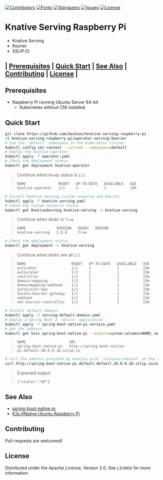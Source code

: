 [![Contributors][contributors-shield]][contributors-url]
[![Forks][forks-shield]][forks-url]
[![Stargazers][stars-shield]][stars-url]
[![Issues][issues-shield]][issues-url]
[![License][license-shield]][license-url]

# Knative Serving Raspberry Pi

- Knative Serving
- Kourier
- SSLIP.IO

## | [Prerequisites](#prerequisites) | [Quick Start](#quick-start) | [See Also](#see-also) | [Contributing](#contributing) | [License](#license) |

## Prerequisites

- Raspberry Pi running Ubuntu Server 64-bit
  - Kubernetes without CNI installed

## Quick Start

```bash
git clone https://github.com/dashaun/knative-serving-raspberry-pi
cd knative-serving-raspberry-pi/operator-serving-kourier
# Use the `default` namespace in the Kubernetes cluster
kubectl config set-context --current --namespace=default
# Deploy the Knative operator
kubectl apply -f operator.yaml
# Check the deployment status
kubectl get deployment knative-operator
```
> Continue when `Ready` status is `1/1`
> ```
> NAME               READY   UP-TO-DATE   AVAILABLE   AGE
> knative-operator   1/1     1            1           19h
> ```
```bash
# Install Knative Serving custom resource and Kourier
kubectl apply -f knative-serving.yaml
# Check the custom resource status
kubectl get KnativeServing knative-serving -n knative-serving
```
> Continue when `READY` is `True`
> ```text
> NAME              VERSION   READY   REASON
> knative-serving   1.8.0     True
> ```
```bash
# Check the deployment status
kubectl get deployment -n knative-serving
```
> Continue when `READY` are all `1/1`
> ```text
> NAME                     READY   UP-TO-DATE   AVAILABLE   AGE
> activator                1/1     1            1           23m
> autoscaler               1/1     1            1           23m
> controller               1/1     1            1           23m
> domain-mapping           1/1     1            1           23m
> domainmapping-webhook    1/1     1            1           23m
> autoscaler-hpa           1/1     1            1           23m
> 3scale-kourier-gateway   1/1     1            1           23m
> webhook                  1/1     1            1           23m
> net-kourier-controller   1/1     1            1           23m
> ```

```bash
# Install default domain
kubectl apply -f serving-default-domain.yaml
# Deploy a Spring Boot 3 `native` application
kubectl apply -f spring-boot-native-pi-service.yaml
# Get the address
kubectl get ksvc spring-boot-native-pi --output=custom-columns=NAME:.metadata.name,URL:.status.url
```
>```text
>NAME                    URL
>spring-boot-native-pi   http://spring-boot-native-pi.default.10.0.0.10.sslip.io
>```

```bash
# Curl the address provided by knative with `/actuator/health` at the end
curl http://spring-boot-native-pi.default.default.10.0.0.10.sslip.io/actuator/health
```
> Expected output:
>```text
>{"status":"UP"}
>```

## See Also
- [spring-boot-native-pi](https://github.com/dashaun/spring-boot-native-pi)
- [K3s KNative Ubuntu Raspberry Pi](https://dashaun.com/posts/)

<!-- CONTRIBUTING -->
## Contributing

Pull-requests are welcomed!

<!-- LICENSE -->
## License

Distributed under the Apache License, Version 2.0. See `LICENSE` for more information.

<!-- MARKDOWN LINKS & IMAGES -->
<!-- https://www.markdownguide.org/basic-syntax/#reference-style-links -->
[contributors-shield]: https://img.shields.io/github/contributors/dashaun/knative-serving-raspberry-pi.svg?style=for-the-badge
[contributors-url]: https://github.com/dashaun/knative-serving-raspberry-pi/graphs/contributors
[forks-shield]: https://img.shields.io/github/forks/dashaun/knative-serving-raspberry-pi.svg?style=for-the-badge
[forks-url]: https://github.com/dashaun/knative-serving-raspberry-pi/network/members
[stars-shield]: https://img.shields.io/github/stars/dashaun/knative-serving-raspberry-pi.svg?style=for-the-badge
[stars-url]: https://github.com/dashaun/knative-serving-raspberry-pi/stargazers
[issues-shield]: https://img.shields.io/github/issues/dashaun/knative-serving-raspberry-pi.svg?style=for-the-badge
[issues-url]: https://github.com/dashaun/knative-serving-raspberry-pi/issues
[license-shield]: https://img.shields.io/github/license/dashaun/knative-serving-raspberry-pi.svg?style=for-the-badge
[license-url]: https://github.com/dashaun/knative-serving-raspberry-pi/blob/master/LICENSE.txt